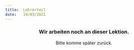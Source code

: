```yaml
---
title:  Lehrerteil
date:   19/03/2021
---
```


### <center>Wir arbeiten noch an dieser Lektion.</center>
<center>Bitte komme später zurück.</center>